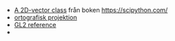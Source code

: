 - [A 2D-vector class](https://scipython.com/book2/chapter-4-the-core-python-language-ii/examples/a-2d-vector-class/)
från boken https://scipython.com/
- [ortografisk projektion](https://scipython.com/)
- [GL2 reference](https://registry.khronos.org/OpenGL-Refpages/gl2.1/)
- 